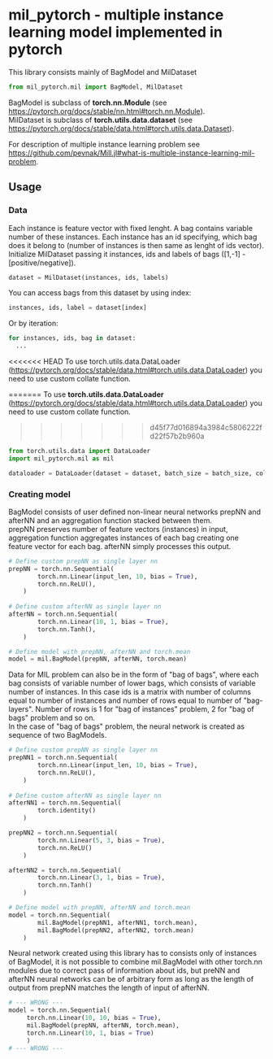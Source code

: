 # mil_pytorch - multiple instance learning model implemented in pytorch
This library consists mainly of BagModel and MilDataset

```python
from mil_pytorch.mil import BagModel, MilDataset
```

BagModel is subclass of **torch.nn.Module** (see https://pytorch.org/docs/stable/nn.html#torch.nn.Module).  
MilDataset is subclass of **torch.utils.data.dataset** (see https://pytorch.org/docs/stable/data.html#torch.utils.data.Dataset).  

For description of multiple instance learning problem see https://github.com/pevnak/Mill.jl#what-is-multiple-instance-learning-mil-problem.

## Usage
### Data
Each instance is feature vector with fixed lenght. A bag contains variable number of these instances. Each instance has an id specifying, which bag does it belong to (number of instances is then same as lenght of ids vector).
Initialize MilDataset passing it instances, ids and labels of bags ([1,-1] - [positive/negative]).

```python
dataset = MilDataset(instances, ids, labels)
```

You can access bags from this dataset by using index:  

```python
instances, ids, label = dataset[index]
```

Or by iteration:

```python
for instances, ids, bag in dataset:
  ...
```

<<<<<<< HEAD
To use torch.utils.data.DataLoader (https://pytorch.org/docs/stable/data.html#torch.utils.data.DataLoader) you need to use custom collate function.

=======
To use **torch.utils.data.DataLoader** (https://pytorch.org/docs/stable/data.html#torch.utils.data.DataLoader) you need to use custom collate function.
>>>>>>> d45f77d016894a3984c5806222fd22f57b2b960a
```python
from torch.utils.data import DataLoader
import mil_pytorch.mil as mil

dataloader = DataLoader(dataset = dataset, batch_size = batch_size, collate_fn = mil.collate)
```

### Creating model
BagModel consists of user defined non-linear neural networks prepNN and afterNN and an aggregation function stacked between them.  
prepNN preserves number of feature vectors (instances) in input, aggregation function aggregates instances of each bag creating one feature vector for each bag. afterNN simply processes this output.

```python
# Define custom prepNN as single layer nn
prepNN = torch.nn.Sequential(
        torch.nn.Linear(input_len, 10, bias = True),
        torch.nn.ReLU(),
    )
   
# Define custom afterNN as single layer nn
afterNN = torch.nn.Sequential(
        torch.nn.Linear(10, 1, bias = True),
        torch.nn.Tanh(),
    )

# Define model with prepNN, afterNN and torch.mean
model = mil.BagModel(prepNN, afterNN, torch.mean)
```

Data for MIL problem can also be in the form of "bag of bags", where each bag consists of variable number of lower bags, which consists of variable number of instances. In this case ids is a matrix with number of columns equal to number of instances and number of rows equal to number of "bag-layers". Number of rows is 1 for "bag of instances" problem, 2 for "bag of bags" problem and so on.  
In the case of "bag of bags" problem, the neural network is created as sequence of two BagModels.
```python
# Define custom prepNN as single layer nn
prepNN1 = torch.nn.Sequential(
        torch.nn.Linear(input_len, 10, bias = True),
        torch.nn.ReLU(),
    )
   
# Define custom afterNN as single layer nn
afterNN1 = torch.nn.Sequential(
        torch.identity()
    )

prepNN2 = torch.nn.Sequential(
        torch.nn.Linear(5, 3, bias = True),
        torch.nn.ReLU()
    )

afterNN2 = torch.nn.Sequential(
        torch.nn.Linear(3, 1, bias = True),
        torch.nn.Tanh()
    )

# Define model with prepNN, afterNN and torch.mean
model = torch.nn.Sequential(
        mil.BagModel(prepNN1, afterNN1, torch.mean),
        mil.BagModel(prepNN2, afterNN2, torch.mean)
    )
```

Neural network created using this library has to consists only of instances of BagModel, it is not possible to combine mil.BagModel with other torch.nn modules due to correct pass of information about ids, but preNN and afterNN neural networks can be of arbitrary form as long as the length of output from prepNN matches the length of input of afterNN.
```python
# --- WRONG ---
model = torch.nn.Sequential(
     torch.nn.Linear(10, 10, bias = True),
     mil.BagModel(prepNN, afterNN, torch.mean),
     torch.nn.Linear(10, 1, bias = True)
     )
# --- WRONG ---
```
